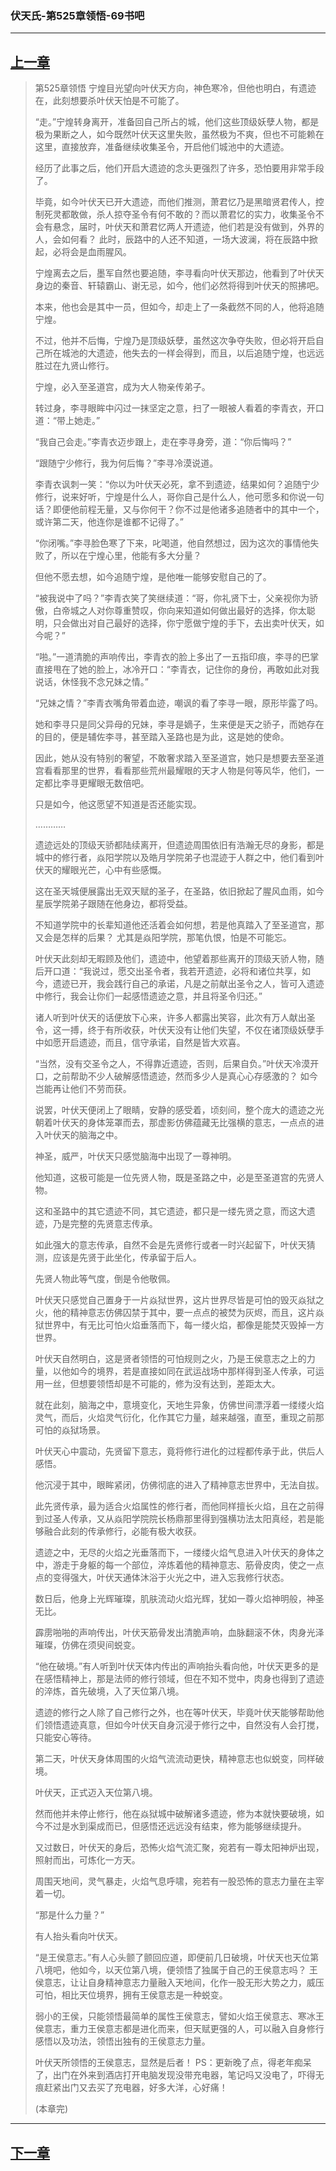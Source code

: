 ### 伏天氏-第525章领悟-69书吧

--------
[上一章](./81ce9fb2a9491a1222741fe57d8825b0.md)
--------


>
>
>
>第525章领悟
>宁煌目光望向叶伏天方向，神色寒冷，但他也明白，有遗迹在，此刻想要杀叶伏天怕是不可能了。
>
>“走。”宁煌转身离开，准备回自己所占的城，他们这些顶级妖孽人物，都是极为果断之人，如今既然叶伏天这里失败，虽然极为不爽，但也不可能赖在这里，直接放弃，准备继续收集圣令，开启他们城池中的大遗迹。
>
>经历了此事之后，他们开启大遗迹的念头更强烈了许多，恐怕要用非常手段了。
>
>毕竟，如今叶伏天已开大遗迹，而他们推测，萧君忆乃是黑暗贤君传人，控制死灵都敢做，杀人掠夺圣令有何不敢的？而以萧君忆的实力，收集圣令不会有悬念，届时，叶伏天和萧君忆两人开遗迹，他们若是没有做到，外界的人，会如何看？
>此时，辰路中的人还不知道，一场大波澜，将在辰路中掀起，必将会是血雨腥风。
>
>宁煌离去之后，墨军自然也要追随，李寻看向叶伏天那边，他看到了叶伏天身边的秦音、轩辕霸山、谢无忌，如今，他们必然将得到叶伏天的照拂吧。
>
>本来，他也会是其中一员，但如今，却走上了一条截然不同的人，他将追随宁煌。
>
>不过，他并不后悔，宁煌乃是顶级妖孽，虽然这次争夺失败，但必将开启自己所在城池的大遗迹，他失去的一样会得到，而且，以后追随宁煌，也远远胜过在九贤山修行。
>
>宁煌，必入至圣道宫，成为大人物亲传弟子。
>
>转过身，李寻眼眸中闪过一抹坚定之意，扫了一眼被人看着的李青衣，开口道：“带上她走。”
>
>“我自己会走。”李青衣迈步跟上，走在李寻身旁，道：“你后悔吗？”
>
>“跟随宁少修行，我为何后悔？”李寻冷漠说道。
>
>李青衣讽刺一笑：“你以为叶伏天必死，拿不到遗迹，结果如何？追随宁少修行，说来好听，宁煌是什么人，哥你自己是什么人，他可愿多和你说一句话？即便他前程无量，又与你何干？你不过是他诸多追随者中的其中一个，或许第二天，他连你是谁都不记得了。”
>
>“你闭嘴。”李寻脸色寒了下来，叱喝道，他自然想过，因为这次的事情他失败了，所以在宁煌心里，他能有多大分量？
>
>但他不愿去想，如今追随宁煌，是他唯一能够安慰自己的了。
>
>“被我说中了吗？”李青衣笑了笑继续道：“哥，你礼贤下士，父亲视你为骄傲，白帝城之人对你尊重赞叹，你向来知道如何做出最好的选择，你太聪明，只会做出对自己最好的选择，你宁愿做宁煌的手下，去出卖叶伏天，如今呢？”
>
>“啪。”一道清脆的声响传出，李青衣的脸上多出了一五指印痕，李寻的巴掌直接甩在了她的脸上，冰冷开口：“李青衣，记住你的身份，再敢如此对我说话，休怪我不念兄妹之情。”
>
>“兄妹之情？”李青衣嘴角带着血迹，嘲讽的看了李寻一眼，原形毕露了吗。
>
>她和李寻只是同父异母的兄妹，李寻是嫡子，生来便是天之骄子，而她存在的目的，便是辅佐李寻，甚至踏入圣路也是为此，这是她的使命。
>
>因此，她从没有特别的奢望，不敢奢求踏入至圣道宫，她只是想要去至圣道宫看看那里的世界，看看那些荒州最耀眼的天才人物是何等风华，他们，一定都比李寻更耀眼无数倍吧。
>
>只是如今，他这愿望不知道是否还能实现。
>
>…………
>
>遗迹远处的顶级天骄都陆续离开，但遗迹周围依旧有浩瀚无尽的身影，都是城中的修行者，焱阳学院以及皓月学院弟子也混迹于人群之中，他们看到叶伏天的耀眼光芒，心中有些感慨。
>
>这在圣天城便展露出无双天赋的圣子，在圣路，依旧掀起了腥风血雨，如今星辰学院弟子跟随在他身边，都将受益。
>
>不知道学院中的长辈知道他还活着会如何想，若是他真踏入了至圣道宫，那又会是怎样的后果？
>尤其是焱阳学院，那笔仇恨，怕是不可能忘。
>
>叶伏天此刻却无暇顾及他们，遗迹中，他望着那些离开的顶级天骄人物，随后开口道：“我说过，愿交出圣令者，我若开遗迹，必将和诸位共享，如今，遗迹已开，我会践行自己的承诺，凡是之前献出圣令之人，皆可入遗迹中修行，我会让你们一起感悟遗迹之意，并且将圣令归还。”
>
>诸人听到叶伏天的话便放下心来，许多人都露出笑容，此次有万人献出圣令，这一搏，终于有所收获，叶伏天没有让他们失望，不仅在诸顶级妖孽手中如愿开启遗迹，而且，信守承诺，自然是皆大欢喜。
>
>“当然，没有交圣令之人，不得靠近遗迹，否则，后果自负。”叶伏天冷漠开口，之前帮助不少人破解感悟遗迹，然而多少人是真心心存感激的？
>如今岂能再让他们不劳而获。
>
>说罢，叶伏天便闭上了眼睛，安静的感受着，顷刻间，整个庞大的遗迹之光朝着叶伏天的身体笼罩而去，那虚影仿佛蕴藏无比强横的意志，一点点的进入叶伏天的脑海之中。
>
>神圣，威严，叶伏天只感觉脑海中出现了一尊神明。
>
>他知道，这极可能是一位先贤人物，既是圣路之中，必是至圣道宫的先贤人物。
>
>这和圣路中的其它遗迹不同，其它遗迹，都只是一缕先贤之意，而这大遗迹，乃是完整的先贤意志传承。
>
>如此强大的意志传承，自然不会是先贤修行或者一时兴起留下，叶伏天猜测，应该是先贤于此坐化，传承留于后人。
>
>先贤人物此等气度，倒是令他敬佩。
>
>叶伏天只感觉自己置身于一片焱狱世界，这片世界尽皆是可怕的毁灭焱狱之火，他的精神意志仿佛囚禁于其中，要一点点的被焚为灰烬，而且，这片焱狱世界中，有无比可怕火焰垂落而下，每一缕火焰，都像是能焚灭毁掉一方世界。
>
>叶伏天自然明白，这是贤者领悟的可怕规则之火，乃是王侯意志之上的力量，以他如今的境界，若是直接如同在武运战场中那样得到圣人传承，可运用一丝，但想要领悟却是不可能的，修为没有达到，差距太大。
>
>就在此刻，脑海之中，意境变化，天地生异象，仿佛世间漂浮着一缕缕火焰灵气，而后，火焰灵气衍化，化作其它力量，越来越强，直至，重现之前那可怕的焱狱场景。
>
>叶伏天心中震动，先贤留下意志，竟将修行进化的过程都传承于此，供后人感悟。
>
>他沉浸于其中，眼眸紧闭，仿佛彻底的进入了精神意志世界中，无法自拔。
>
>此先贤传承，最为适合火焰属性的修行者，而他同样擅长火焰，且在之前得到过圣人传承，又从焱阳学院院长杨鼎那里得到强横功法太阳真经，若是能够融合此刻的传承修行，必能有极大收获。
>
>遗迹之中，无尽的火焰之光垂落而下，一缕缕火焰气息进入叶伏天的身体之中，游走于身躯的每一个部位，淬炼着他的精神意志、筋骨皮肉，使之一点点的变得强大，叶伏天通体沐浴于火光之中，进入忘我修行状态。
>
>数日后，他身上光辉璀璨，肌肤流动火焰光辉，犹如一尊火焰神明般，神圣无比。
>
>霹雳啪啪的声响传出，叶伏天筋骨发出清脆声响，血脉翻滚不休，肉身光泽璀璨，仿佛在须臾间蜕变。
>
>“他在破境。”有人听到叶伏天体内传出的声响抬头看向他，叶伏天更多的是在感悟精神上，那是法师的修行领域，但在不知不觉中，肉身也得到了遗迹的淬炼，首先破境，入了天位第八境。
>
>遗迹的修行之人除了自己修行之外，也在等叶伏天，毕竟叶伏天能够帮助他们领悟遗迹真意，但如今叶伏天自身沉浸于修行之中，自然没有人会打搅，只能安心等待。
>
>第二天，叶伏天身体周围的火焰气流流动更快，精神意志也似蜕变，同样破境。
>
>叶伏天，正式迈入天位第八境。
>
>然而他并未停止修行，他在焱狱城中破解诸多遗迹，修为本就快要破境，如今不过是水到渠成而已，但感悟还远远没有结束，修为能够继续提升。
>
>又过数日，叶伏天的身后，恐怖火焰气流汇聚，宛若有一尊太阳神炉出现，照射而出，可炼化一方天。
>
>周围天地间，灵气暴走，火焰气息呼啸，宛若有一股恐怖的意志力量在主宰着一切。
>
>“那是什么力量？”
>
>有人抬头看向叶伏天。
>
>“是王侯意志。”有人心头颤了颤回应道，即便前几日破境，叶伏天也天位第八境吧，他如今，以天位第八境，便领悟了独属于自己的王侯意志吗？
>王侯意志，让让自身精神意志力量融入天地间，化作一股无形大势之力，威压可怕，相比天位境界，拥有王侯意志是一种蜕变。
>
>弱小的王侯，只能领悟最简单的属性王侯意志，譬如火焰王侯意志、寒冰王侯意志，重力王侯意志都是进化而来，但天赋更强的人，可以融入自身修行感悟以及功法，领悟出独有的王侯意志力量。
>
>叶伏天所领悟的王侯意志，显然是后者！
>PS：更新晚了点，得老年痴呆了，出门在外来到酒店打开电脑发现没带充电器，笔记吗又没电了，吓得无痕赶紧出门又去买了充电器，好多大洋，心好痛！
>
>(本章完)
>
>

--------
[下一章](./d98f27922135f7d4925adbb799b7a261.md)
--------
